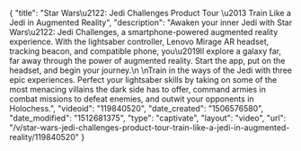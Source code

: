 {
    "title": "Star Wars\u2122: Jedi Challenges Product Tour \u2013 Train Like a Jedi in Augmented Reality",
    "description": "Awaken your inner Jedi with Star Wars\u2122: Jedi Challenges, a smartphone-powered augmented reality experience. With the lightsaber controller, Lenovo Mirage AR headset, tracking beacon, and compatible phone, you\u2019ll explore a galaxy far, far away through the power of augmented reality. Start the app, put on the headset, and begin your journey.\n \nTrain in the ways of the Jedi with three epic experiences. Perfect your lightsaber skills by taking on some of the most menacing villains the dark side has to offer, command armies in combat missions to defeat enemies, and outwit your opponents in Holochess.",
    "videoid": "119840520",
    "date_created": "1506576580",
    "date_modified": "1512681375",
    "type": "captivate",
    "layout": "video",
    "url": "\/v\/star-wars-jedi-challenges-product-tour-train-like-a-jedi-in-augmented-reality\/119840520"
}